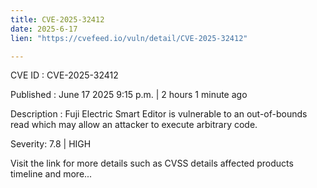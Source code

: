 ```yaml
---
title: CVE-2025-32412
date: 2025-6-17
lien: "https://cvefeed.io/vuln/detail/CVE-2025-32412"

---
```


CVE ID : CVE-2025-32412

Published :  June 17
2025
9:15 p.m. | 2 hours
1 minute ago

Description : Fuji Electric Smart Editor is vulnerable to an out-of-bounds read
which may allow an attacker to execute arbitrary code.

Severity: 7.8 | HIGH

Visit the link for more details
such as CVSS details
affected products
timeline
and more...
